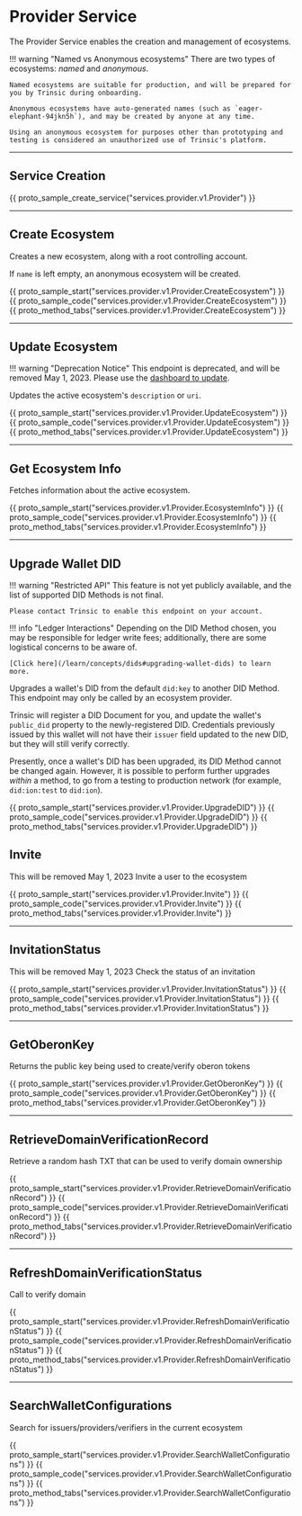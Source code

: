 # Provider Service

The Provider Service enables the creation and management of ecosystems.

!!! warning "Named vs Anonymous ecosystems"
    There are two types of ecosystems: *named* and *anonymous*.

    Named ecosystems are suitable for production, and will be prepared for you by Trinsic during onboarding.

    Anonymous ecosystems have auto-generated names (such as `eager-elephant-94jkn5h`), and may be created by anyone at any time.

    Using an anonymous ecosystem for purposes other than prototyping and testing is considered an unauthorized use of Trinsic's platform.

---

## Service Creation

{{ proto_sample_create_service("services.provider.v1.Provider") }}

---

## Create Ecosystem

Creates a new ecosystem, along with a root controlling account.

If `name` is left empty, an anonymous ecosystem will be created.

{{ proto_sample_start("services.provider.v1.Provider.CreateEcosystem") }}
{{ proto_sample_code("services.provider.v1.Provider.CreateEcosystem") }}
{{ proto_method_tabs("services.provider.v1.Provider.CreateEcosystem") }}

---

## Update Ecosystem

!!! warning "Deprecation Notice"
    This endpoint is deprecated, and will be removed May 1, 2023. Please use the [dashboard to update](https://dashboard.trinsic.id/).

Updates the active ecosystem's `description` or `uri`.

{{ proto_sample_start("services.provider.v1.Provider.UpdateEcosystem") }}
{{ proto_sample_code("services.provider.v1.Provider.UpdateEcosystem") }}
{{ proto_method_tabs("services.provider.v1.Provider.UpdateEcosystem") }}

---

## Get Ecosystem Info

Fetches information about the active ecosystem.

{{ proto_sample_start("services.provider.v1.Provider.EcosystemInfo") }}
{{ proto_sample_code("services.provider.v1.Provider.EcosystemInfo") }}
{{ proto_method_tabs("services.provider.v1.Provider.EcosystemInfo") }}

---

## Upgrade Wallet DID

!!! warning "Restricted API"
    This feature is not yet publicly available, and the list of supported DID Methods is not final.

    Please contact Trinsic to enable this endpoint on your account.

!!! info "Ledger Interactions"
    Depending on the DID Method chosen, you may be responsible for ledger write fees; additionally, there are some logistical concerns to be aware of.

    [Click here](/learn/concepts/dids#upgrading-wallet-dids) to learn more.

Upgrades a wallet's DID from the default `did:key` to another DID Method. This endpoint may only be called by an ecosystem provider.

Trinsic will register a DID Document for you, and update the wallet's `public_did` property to the newly-registered DID. Credentials previously issued by this wallet will not have their `issuer` field updated to the new DID, but they will still verify correctly.

Presently, once a wallet's DID has been upgraded, its DID Method cannot be changed again. However, it is possible to perform further upgrades _within_ a method, to go from a testing to production network (for example, `did:ion:test` to `did:ion`).

{{ proto_sample_start("services.provider.v1.Provider.UpgradeDID") }}
{{ proto_sample_code("services.provider.v1.Provider.UpgradeDID") }}
{{ proto_method_tabs("services.provider.v1.Provider.UpgradeDID") }}

<!--
// This call is not yet implemented
## List Ecosystems

Lists all available ecosystem for the current authentication context.

When using one of the SDKs, you must supply an [List Ecosystem Request](../proto/index.md#listecosystemrequest) object. This object follows the model below:

{{ proto_message('services.provider.v1.ListEcosystemRequest') }}

The response model is of type [List Ecosystem Response](../proto/index.md#listecosystemresponse):

{{ proto_message('services.provider.v1.ListEcosystemResponse') }}
-->

## Invite

This will be removed May 1, 2023
Invite a user to the ecosystem

{{ proto_sample_start("services.provider.v1.Provider.Invite") }}
{{ proto_sample_code("services.provider.v1.Provider.Invite") }}
{{ proto_method_tabs("services.provider.v1.Provider.Invite") }}

---

## InvitationStatus

This will be removed May 1, 2023
Check the status of an invitation

{{ proto_sample_start("services.provider.v1.Provider.InvitationStatus") }}
{{ proto_sample_code("services.provider.v1.Provider.InvitationStatus") }}
{{ proto_method_tabs("services.provider.v1.Provider.InvitationStatus") }}

---

## GetOberonKey

Returns the public key being used to create/verify oberon tokens

{{ proto_sample_start("services.provider.v1.Provider.GetOberonKey") }}
{{ proto_sample_code("services.provider.v1.Provider.GetOberonKey") }}
{{ proto_method_tabs("services.provider.v1.Provider.GetOberonKey") }}

---

## RetrieveDomainVerificationRecord

Retrieve a random hash TXT that can be used to verify domain ownership

{{ proto_sample_start("services.provider.v1.Provider.RetrieveDomainVerificationRecord") }}
{{ proto_sample_code("services.provider.v1.Provider.RetrieveDomainVerificationRecord") }}
{{ proto_method_tabs("services.provider.v1.Provider.RetrieveDomainVerificationRecord") }}

---

## RefreshDomainVerificationStatus

Call to verify domain

{{ proto_sample_start("services.provider.v1.Provider.RefreshDomainVerificationStatus") }}
{{ proto_sample_code("services.provider.v1.Provider.RefreshDomainVerificationStatus") }}
{{ proto_method_tabs("services.provider.v1.Provider.RefreshDomainVerificationStatus") }}

---

## SearchWalletConfigurations

Search for issuers/providers/verifiers in the current ecosystem

{{ proto_sample_start("services.provider.v1.Provider.SearchWalletConfigurations") }}
{{ proto_sample_code("services.provider.v1.Provider.SearchWalletConfigurations") }}
{{ proto_method_tabs("services.provider.v1.Provider.SearchWalletConfigurations") }}
